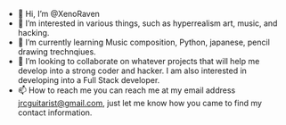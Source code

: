 - 👋 Hi, I’m @XenoRaven
- 👀 I’m interested in various things, such as hyperrealism art, music, and hacking. 
- 🌱 I’m currently learning Music composition, Python, japanese, pencil drawing trechnqiues.
- 💞️ I’m looking to collaborate on whatever projects that will help me develop into a strong coder and hacker. I am also interested in developing into a Full Stack developer.
- 📫 How to reach me you can reach me at my email address jrcguitarist@gmail.com, just let me know how you came to find my contact information. 

<!---
XenoRaven/XenoRaven is a ✨ special ✨ repository because its `README.md` (this file) appears on your GitHub profile.
You can click the Preview link to take a look at your changes.
--->
